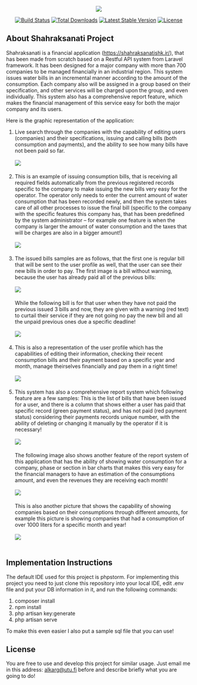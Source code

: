 <p align="center"><img src="https://laravel.com/assets/img/components/logo-laravel.svg"></p>

<p align="center">
<a href="https://travis-ci.org/laravel/framework"><img src="https://travis-ci.org/laravel/framework.svg" alt="Build Status"></a>
<a href="https://packagist.org/packages/laravel/framework"><img src="https://poser.pugx.org/laravel/framework/d/total.svg" alt="Total Downloads"></a>
<a href="https://packagist.org/packages/laravel/framework"><img src="https://poser.pugx.org/laravel/framework/v/stable.svg" alt="Latest Stable Version"></a>
<a href="https://packagist.org/packages/laravel/framework"><img src="https://poser.pugx.org/laravel/framework/license.svg" alt="License"></a>
</p>

## About Shahraksanati Project

Shahraksanati is a financial application (<a href="https://shahraksanatishk.ir/" target="_blank" rel="noopener noreferrer">https://shahraksanatishk.ir/</a>), that has been made from scratch based on a Restful API system from Laravel framework. It has been designed for a major company with more than 700 companies to be managed financially in an industrial region. This system issues water bills in an incremental manner according to the amount of the consumption. Each company also will be assigned in a group based on their specification, and other services will be charged upon the group, and even individually. This system also has a comprehensive report feature, which makes the financial management of this service easy for both the major company and its users.

Here is the graphic representation of the application:
1) Live search through the companies with the capability of editing users (companies) and their specifications, issuing and calling bills (both consumption and payments), and the ability to see how many bills have not been paid so far.
   <br><br> <img src="https://shahraksanatishk.ir/img/1.png"> <br><br>
2) This is an example of issuing consumption bills, that is receiving all required fields automatically from the previous registered records specific to the company to make issuing the new bills very easy for the operator. The operator only needs to enter the current amount of water consumption that has been recorded newly, and then the system takes care of all other processes to issue the final bill (specific to the company with the specific features this company has, that has been predefined by the system administrator – for example one feature is when the company is larger the amount of water consumption and the taxes that will be charges are also in a bigger amount!)
   <br><br> <img src="https://shahraksanatishk.ir/img/2.png"> <br><br>
3) The issued bills samples are as follows, that the first one is regular bill that will be sent to the user profile as well, that the user can see their new bills in order to pay. The first image is a bill without warning, because the user has already paid all of the previous bills:
   <br><br> <img src="https://shahraksanatishk.ir/img/6.png"> <br><br>
   While the following bill is for that user when they have not paid the previous issued 3 bills and now, they are given with a warning (red text) to curtail their service if they are not going no pay the new bill and all the unpaid previous ones due a specific deadline!
   <br><br> <img src="https://shahraksanatishk.ir/img/7.png"> <br><br>
4) This is also a representation of the user profile which has the capabilities of editing their information, checking their recent consumption bills and their payment based on a specific year and month, manage theirselves financially and pay them in a right time!
   <br><br> <img src="https://shahraksanatishk.ir/img/bill.jpg"> <br><br>
5) This system has also a comprehensive report system which following feature are a few samples:
   This is the list of bills that have been issued for a user, and there is a column that shows either a user has paid that specific record (green payment status), and has not paid (red payment status) considering their payments records unique number, with the ability of deleting or changing it manually by the operator if it is necessary!
   <br><br> <img src="https://shahraksanatishk.ir/img/5.png"> <br><br>
   The following image also shows another feature of the report system of this application that has the ability of showing water consumption for a company, phase or section in bar charts that makes this very easy for the financial managers to have an estimation of the consumptions amount, and even the revenues they are receiving each month!
   <br><br> <img src="https://shahraksanatishk.ir/img/3.png"> <br><br>
   This is also another picture that shows the capability of showing companies based on their consumptions through different amounts, for example this picture is showing companies that had a consumption of over 1000 liters for a specific month and year!
   <br><br> <img src="https://shahraksanatishk.ir/img/4.png"> <br><br>
## Implementation Instructions

The default IDE used for this project is phpstorm. For implementing this project you need to just clone this repository into your local IDE, edit .env file and put your DB information in it, and run the following commands:

1) composer install
2) npm install
3) php artisan key:generate
4) php artisan serve

To make this even easier I also put a sample sql file that you can use!



## License

You are free to use and develop this project for similar usage. Just email me in this address: alkarg@utu.fi before and describe briefly what you are going to do!
